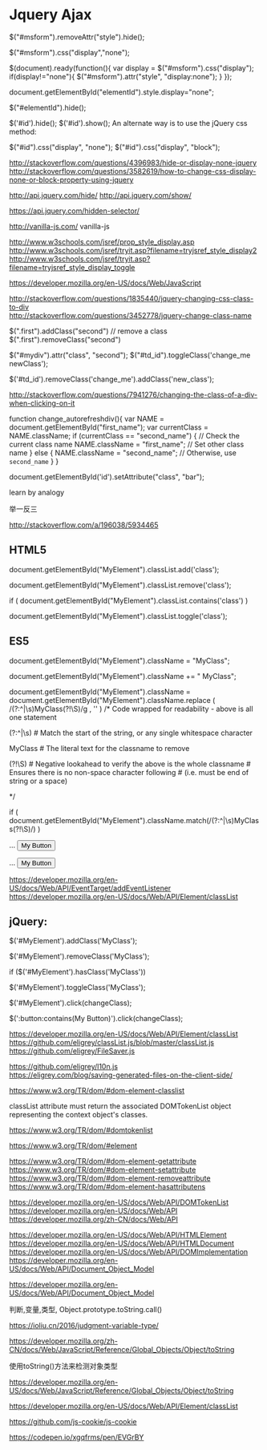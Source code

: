 # Jquery Ajax  



<!-- 
https://codeschool-project-demos.github.io/jQueryBadgesProject/ 
https://www.codeschool.com/users/sergiocruz.json
https://codeschool-project-demos.github.io/jQueryBadgesProject/assets/main.js
-->



$("#msform").removeAttr("style").hide();

$("#msform").css("display","none");

$(document).ready(function(){
    var display =  $("#msform").css("display");
    if(display!="none"){
        $("#msform").attr("style", "display:none");
    }
});


document.getElementById("elementId").style.display="none";

$("#elementId").hide();


$('#id').hide();
$('#id').show();
An alternate way is to use the jQuery css method:

$("#id").css("display", "none");
$("#id").css("display", "block");






http://stackoverflow.com/questions/4396983/hide-or-display-none-jquery  
http://stackoverflow.com/questions/3582619/how-to-change-css-display-none-or-block-property-using-jquery  

http://api.jquery.com/hide/
http://api.jquery.com/show/

https://api.jquery.com/hidden-selector/ 

http://vanilla-js.com/
vanilla-js

http://www.w3schools.com/jsref/prop_style_display.asp  
http://www.w3schools.com/jsref/tryit.asp?filename=tryjsref_style_display2  
http://www.w3schools.com/jsref/tryit.asp?filename=tryjsref_style_display_toggle  


https://developer.mozilla.org/en-US/docs/Web/JavaScript  



http://stackoverflow.com/questions/1835440/jquery-changing-css-class-to-div  
http://stackoverflow.com/questions/3452778/jquery-change-class-name  

$(".first").addClass("second")
// remove a class
$(".first").removeClass("second")

$("#mydiv").attr("class", "second"); 
$("#td_id").toggleClass('change_me newClass'); 

$('#td_id').removeClass('change_me').addClass('new_class');


http://stackoverflow.com/questions/7941276/changing-the-class-of-a-div-when-clicking-on-it


function change_autorefreshdiv(){
    var NAME = document.getElementById("first_name");
    var currentClass = NAME.className;
    if (currentClass == "second_name") { // Check the current class name
        NAME.className = "first_name";   // Set other class name
    } else {
        NAME.className = "second_name";  // Otherwise, use `second_name`
    }
}   


document.getElementById('id').setAttribute("class", "bar");



learn by analogy

举一反三

http://stackoverflow.com/a/196038/5934465






## HTML5


document.getElementById("MyElement").classList.add('class');

document.getElementById("MyElement").classList.remove('class');

if ( document.getElementById("MyElement").classList.contains('class') )

document.getElementById("MyElement").classList.toggle('class');

## ES5 

document.getElementById("MyElement").className = "MyClass";

document.getElementById("MyElement").className += " MyClass"; 

document.getElementById("MyElement").className =
   document.getElementById("MyElement").className.replace
      ( /(?:^|\s)MyClass(?!\S)/g , '' )
/* Code wrapped for readability - above is all one statement 

(?:^|\s) # Match the start of the string, or any single whitespace character

MyClass  # The literal text for the classname to remove

(?!\S)   # Negative lookahead to verify the above is the whole classname
         # Ensures there is no non-space character following
         # (i.e. must be end of string or a space)

*/

if ( document.getElementById("MyElement").className.match(/(?:^|\s)MyClass(?!\S)/) )


<script type="text/javascript">
    function changeClass()
    {
        // Code examples from above
    }
</script>
...
<button onclick="changeClass()">My Button</button>

<script type="text/javascript">
    function changeClass()
    {
        // Code examples from above
    }

    window.onload = function()
    {
        document.getElementById("MyElement").addEventListener( 'click', changeClass);
    }
</script>
...
<button id="MyElement">My Button</button>

https://developer.mozilla.org/en-US/docs/Web/API/EventTarget/addEventListener  
https://developer.mozilla.org/en-US/docs/Web/API/Element/classList  



## jQuery:

$('#MyElement').addClass('MyClass');

$('#MyElement').removeClass('MyClass');

if ($('#MyElement').hasClass('MyClass'))

$('#MyElement').toggleClass('MyClass');

$('#MyElement').click(changeClass);

$(':button:contains(My Button)').click(changeClass);



https://developer.mozilla.org/en-US/docs/Web/API/Element/classList  
https://github.com/eligrey/classList.js/blob/master/classList.js  
https://github.com/eligrey/FileSaver.js  

https://github.com/eligrey/l10n.js  
https://eligrey.com/blog/saving-generated-files-on-the-client-side/  



https://www.w3.org/TR/dom/#dom-element-classlist  


classList attribute must return the associated DOMTokenList object representing the context object's classes.


https://www.w3.org/TR/dom/#domtokenlist  

https://www.w3.org/TR/dom/#element  

https://www.w3.org/TR/dom/#dom-element-getattribute  
https://www.w3.org/TR/dom/#dom-element-setattribute  
https://www.w3.org/TR/dom/#dom-element-removeattribute  
https://www.w3.org/TR/dom/#dom-element-hasattributens  




https://developer.mozilla.org/en-US/docs/Web/API/DOMTokenList  
https://developer.mozilla.org/en-US/docs/Web/API  
https://developer.mozilla.org/zh-CN/docs/Web/API  

https://developer.mozilla.org/en-US/docs/Web/API/HTMLElement  
https://developer.mozilla.org/en-US/docs/Web/API/HTMLDocument  
https://developer.mozilla.org/en-US/docs/Web/API/DOMImplementation
https://developer.mozilla.org/en-US/docs/Web/API/Document_Object_Model  

https://developer.mozilla.org/en-US/docs/Web/API/Document_Object_Model


判断,变量,类型, Object.prototype.toString.call()

https://ioliu.cn/2016/judgment-variable-type/  

https://developer.mozilla.org/zh-CN/docs/Web/JavaScript/Reference/Global_Objects/Object/toString

使用toString()方法来检测对象类型

https://developer.mozilla.org/en-US/docs/Web/JavaScript/Reference/Global_Objects/Object/toString

https://developer.mozilla.org/en-US/docs/Web/API/Element/classList



https://github.com/js-cookie/js-cookie



https://codepen.io/xgqfrms/pen/EVGrBY


